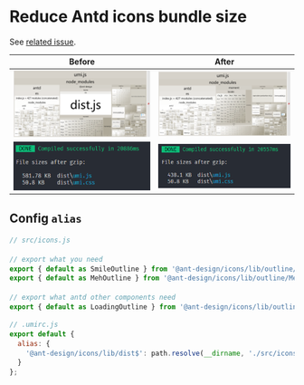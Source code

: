 # Reduce Antd icons bundle size

See [related issue](https://github.com/ant-design/ant-design/issues/12011#issuecomment-420038579).

| Before | After |
|:----:|:----:|
|![before](./docs/before.png) | ![after](./docs/after.png)|
|![before](./docs/before-cli.png) | ![after](./docs/after-cli.png)|

## Config `alias`

```js
// src/icons.js

// export what you need
export { default as SmileOutline } from '@ant-design/icons/lib/outline/SmileOutline';
export { default as MehOutline } from '@ant-design/icons/lib/outline/MehOutline';

// export what antd other components need
export { default as LoadingOutline } from '@ant-design/icons/lib/outline/LoadingOutline';
```

```js
// .umirc.js
export default {
  alias: {
    '@ant-design/icons/lib/dist$': path.resolve(__dirname, './src/icons.js')
  }
};
```